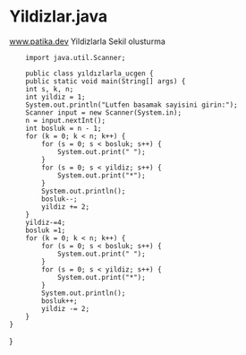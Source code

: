 # Yildizlar.java
www.patika.dev Yildizlarla Sekil olusturma



        import java.util.Scanner;

        public class yıldızlarla_ucgen {
        public static void main(String[] args) {
        int s, k, n;
        int yildiz = 1;
        System.out.println("Lutfen basamak sayisini girin:");
        Scanner input = new Scanner(System.in);
        n = input.nextInt();
        int bosluk = n - 1;
        for (k = 0; k < n; k++) {
            for (s = 0; s < bosluk; s++) {
                System.out.print(" ");
            }
            for (s = 0; s < yildiz; s++) {
                System.out.print("*");
            }
            System.out.println();
            bosluk--;
            yildiz += 2;
        }
        yildiz-=4;
        bosluk =1;
        for (k = 0; k < n; k++) {
            for (s = 0; s < bosluk; s++) {
                System.out.print(" ");
            }
            for (s = 0; s < yildiz; s++) {
                System.out.print("*");
            }
            System.out.println();
            bosluk++;
            yildiz -= 2;
        }
    }
}
